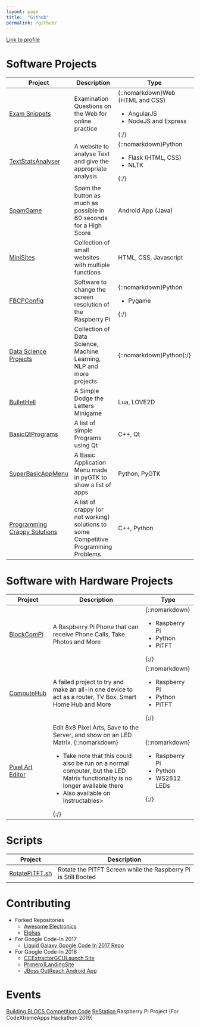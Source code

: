 ```yaml
---
layout: page
title:  "Github"
permalink: /github/
---
```


[Link to profile](https://github.com/Hackin7)

# Software Projects

Project |Description | Type
 -|-|-
[Exam Snippets](https://github.com/Hackin7/ExamSnippet) |Examination Questions on the Web for online practice| {::nomarkdown}Web (HTML and CSS)<ul><li>AngularJS</li><li>NodeJS and Express</ul>{:/}
[TextStatsAnalyser](https://github.com/Hackin7/TextStatsAnalyser) |A website to analyse Text and give the appropriate analysis |{::nomarkdown}Python<ul><li>Flask (HTML, CSS)</li><li>NLTK</li></ul>{:/} 
[SpamGame](https://github.com/Hackin7/SpamGame)| Spam the button as much as possible in 60 seconds for a High Score|Android App (Java)
[MiniSites](https://github.com/Hackin7/MiniSites)|Collection of small websites with multiple functions|HTML, CSS, Javascript
[FBCPConfig](https://github.com/Hackin7/FBCPconfig)|Software to change the screen resolution of the Raspberry Pi| {::nomarkdown}Python<ul><li>Pygame</li></ul>{:/}
[Data Science Projects](https://github.com/Hackin7/Data-Science-Projects)| Collection of Data Science, Machine Learning, NLP and more projects| {::nomarkdown}Python{:/}
[BulletHell](https://github.com/Hackin7/BulletHell) | A Simple Dodge the Letters Minigame | Lua, LOVE2D
[BasicQtPrograms](https://github.com/Hackin7/BasicQtPrograms) | A list of simple Programs using Qt | C++, Qt
[SuperBasicAppMenu](https://github.com/Hackin7/SuperBasicAppMenu) | A Basic Application Menu made in pyGTK to show a list of apps | Python, PyGTK
[Programming Crappy Solutions](https://github.com/Hackin7/Programming-Crappy-Solutions) | A list of crappy (or not working) solutions to some Competitive Programming Problems | C++, Python

# Software with Hardware Projects

| Project | Description | Type |
|-|-|-|
[BlockComPi](https://github.com/Hackin7/BlockComPi)| A Raspberry Pi Phone that can receive Phone Calls, Take Photos and More|{::nomarkdown}<ul> <li>Raspberry Pi<li>Python<li>PiTFT</ul>{:/}
[ComputeHub](https://github.com/Hackin7/ComputeHub)|A failed project to try and make an all-in one device to act as a router, TV Box, Smart Home Hub and More|{::nomarkdown}<ul> <li>Raspberry Pi<li>Python<li>PiTFT</ul>{:/}
[Pixel Art Editor](https://github.com/Hackin7/Pixel-Art-Editor)|Edit 8x8 Pixel Arts, Save to the Server, and show on an LED Matrix. {::nomarkdown}<ul><li>Take note that this could also be run on a normal computer, but the LED Matrix functionality is no longer available there</li><li>Also available on Instructables></ul>{:/}|{::nomarkdown}<ul> <li>Raspberry Pi<li>Python<li>WS2812 LEDs</ul>{:/}

# Scripts

| Project | Description |
|-|-|
[RotatePiTFT.sh](https://github.com/Hackin7/RotatePiTFT.sh)| Rotate the PiTFT Screen while the Raspberry Pi is Still Booted



# Contributing
* Forked Repositories 
	* [Awesome Electronics](https://github.com/Hackin7/awesome-electronics)
    * [Elphas](https://github.com/Hackin7/Elphas)
* For Google Code-In 2017
    * [Liquid Galaxy Google Code In 2017 Repo](https://github.com/Hackin7/GCI-2017)
* For Google Code-In 2018
    * [CCExtractorGCULaunch Site](https://github.com/Hackin7/CCExtractorGCILaunchSite)
    * [Primero1LandingSite](https://github.com/Hackin7/Primero1LandingSite)
    * [JBoss OutReach Android App](https://github.com/Hackin7/JBoss-OutReach-Android-App)

# Events
[Building BLOCS Competition Code](https://github.com/Hackin7/G08_BBCS) 
[ReStation ](https://github.com/Hackin7/ReStation) Raspberry Pi Project (For CodeXtremeApps Hackathon 2019)
